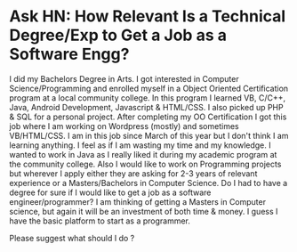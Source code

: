 # Ask HN: How Relevant Is a Technical Degree/Exp to Get a Job as a Software Engg?

I did my Bachelors Degree in Arts. I got interested in Computer Science&#x2F;Programming and enrolled myself in a Object Oriented Certification program at a local community college. In this program I learned VB, C&#x2F;C++, Java, Android Development, Javascript &amp; HTML&#x2F;CSS. I also picked up PHP &amp; SQL for a personal project. After completing my OO Certification I got this job where I am working on Wordpress (mostly) and sometimes VB&#x2F;HTML&#x2F;CSS. I am in this job since March of this year but I don&#x27;t think I am learning anything. I feel as if I am wasting my time and my knowledge. I wanted to work in Java as I really liked it during my academic program at the community college. Also I would like to work on Programming projects but wherever I apply either they are asking for 2-3 years of relevant experience or a Masters&#x2F;Bachelors in Computer Science.
Do I had to have a degree for sure if I would like to get a job as a software engineer&#x2F;programmer? I am thinking of getting a Masters in Computer science, but again it will be an investment of both time &amp; money. I guess I have the basic platform to start as a programmer.<p>Please suggest what should I do ?
